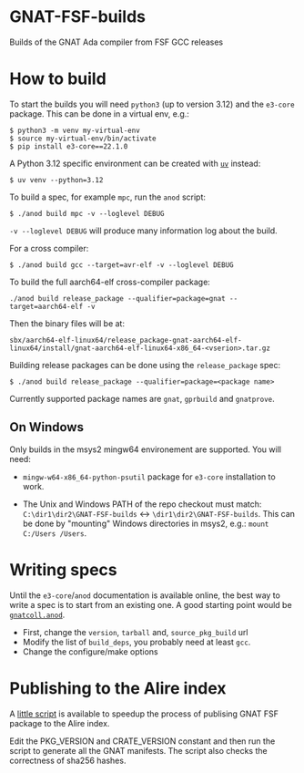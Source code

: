 # GNAT-FSF-builds
Builds of the GNAT Ada compiler from FSF GCC releases

# How to build

To start the builds you will need `python3` (up to version 3.12) and the `e3-core` package.
This can be done in a virtual env, e.g.:

```console
$ python3 -m venv my-virtual-env
$ source my-virtual-env/bin/activate
$ pip install e3-core==22.1.0
```

A Python 3.12 specific environment can be created with [`uv`](https://docs.astral.sh/uv/) instead:

```console
$ uv venv --python=3.12
```

To build a spec, for example `mpc`, run the `anod` script:
```console
$ ./anod build mpc -v --loglevel DEBUG
```

`-v --loglevel DEBUG` will produce many information log about the build.

For a cross compiler:

```console
$ ./anod build gcc --target=avr-elf -v --loglevel DEBUG
```

To build the full aarch64-elf cross-compiler package:

```console
./anod build release_package --qualifier=package=gnat --target=aarch64-elf -v
```

Then the binary files will be at:

```console
sbx/aarch64-elf-linux64/release_package-gnat-aarch64-elf-linux64/install/gnat-aarch64-elf-linux64-x86_64-<vserion>.tar.gz
```

Building release packages can be done using the `release_package` spec:

```console
$ ./anod build release_package --qualifier=package=<package name>
```

Currently supported package names are `gnat`, `gprbuild` and `gnatprove`.

## On Windows
Only builds in the msys2 mingw64 environement are supported.
You will need:

 - `mingw-w64-x86_64-python-psutil` package for `e3-core` installation to work.

 - The Unix and Windows PATH of the repo checkout must match:
   `C:\dir1\dir2\GNAT-FSF-builds` <-> `\dir1\dir2\GNAT-FSF-builds`. This can be
   done by "mounting" Windows directories in msys2, e.g.: `mount C:/Users
   /Users`.

# Writing specs
Until the `e3-core`/`anod` documentation is available online, the best way to
write a spec is to start from an existing one. A good starting point would be
[`gnatcoll.anod`](https://github.com/alire-project/GNAT-FSF-builds/blob/main/specs/gnatcoll.anod).

 - First, change the `version`, `tarball` and, `source_pkg_build` url
 - Modify the list of `build_deps`, you probably need at least `gcc`.
 - Change the configure/make options

# Publishing to the Alire index

A [little script](utils/gen_gnat_manifests.py) is available to speedup the
process of publising GNAT FSF package to the Alire index.

Edit the PKG_VERSION and CRATE_VERSION constant and then run the script to
generate all the GNAT manifests. The script also checks the correctness of
sha256 hashes.
